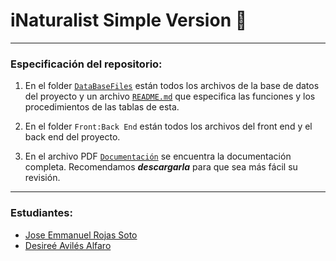 
# iNaturalist Simple Version 🌱
---
### Especificación del repositorio:

1. En el folder [`DataBaseFiles`](DataBaseFiles) están todos los archivos de la base de datos del proyecto y un archivo [`README.md`](DataBaseFiles/README.md) que especifica las funciones y los procedimientos de las tablas de esta.
2. En el folder `Front:Back End` están todos los archivos del front end y el back end del proyecto.

3. En el archivo PDF [`Documentación`](Documentación.pdf) se encuentra la documentación completa. Recomendamos ***descargarla*** para que sea más fácil su revisión.



---
### Estudiantes:

- [Jose Emmanuel Rojas Soto](https://github.com/Kyaki101)
- [Desireé Avilés Alfaro](https://github.com/desireeav)

